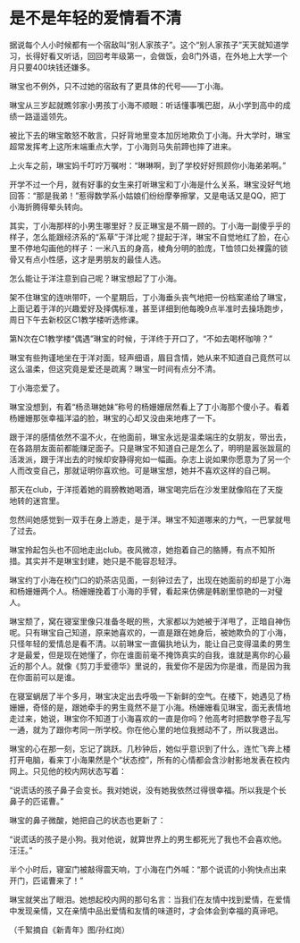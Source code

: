 # 是不是年轻的爱情看不清

据说每个人小时候都有一个宿敌叫“别人家孩子”。这个“别人家孩子”天天就知道学习，长得好看又听话，回回考年级第一，会做饭，会8门外语，在外地上大学一个月只要400块钱还嫌多。 

琳宝也不例外，只不过她的宿敌有了更具体的代号——丁小海。 

琳宝从三岁起就瞧邻家小男孩丁小海不顺眼：听话懂事嘴巴甜，从小学到高中的成绩一路遥遥领先。 

被比下去的琳宝敢怒不敢言，只好背地里变本加厉地欺负丁小海。升大学时，琳宝超常发挥考上这所末端重点大学，丁小海则马失前蹄也摔了进来。 

上火车之前，琳宝妈千叮咛万嘱咐：“琳琳啊，到了学校好好照顾你小海弟弟啊。” 

开学不过一个月，就有好事的女生来打听琳宝和丁小海是什么关系，琳宝没好气地回答：“那是我弟！”惹得数学系小姑娘们纷纷摩拳擦掌，又是电话又是QQ，把丁小海折腾得晕头转向。 

其实，丁小海那样的小男生哪里好？反正琳宝是不屑一顾的。丁小海一副傻乎乎的样子，怎么能跟经济系的“系草”于洋比呢？提起于洋，琳宝不自觉地红了脸，在心里不停地勾画他的样子：一米八五的身高，棱角分明的脸庞，T恤领口处裸露的锁骨又有点小性感，这才是男朋友的最佳人选。 

怎么能让于洋注意到自己呢？琳宝想起了丁小海。 

架不住琳宝的连哄带吓，一个星期后，丁小海垂头丧气地把一份档案递给了琳宝，上面记着于洋的兴趣爱好及择偶标准，甚至详细到他每晚9点半准时去操场跑步，周日下午去新校区C1教学楼听选修课。 

第N次在C1教学楼“偶遇”琳宝的时候，于洋终于开口了，“不如去喝杯咖啡？” 

琳宝有些拘谨地坐在于洋对面，轻声细语，眉目含情，她从来不知道自己竟然可以这么温柔，但这究竟是爱还是疏离？琳宝一时间有点分不清。 

丁小海恋爱了。 

琳宝没想到，有着“杨丞琳她妹”称号的杨姗姗居然看上了丁小海那个傻小子。看着杨姗姗那张幸福洋溢的脸，琳宝的心却又没由来地疼了一下。 

跟于洋的感情依然不温不火，在他面前，琳宝永远是温柔端庄的女朋友，带出去，在各路朋友面前都能赚足面子。只是琳宝不知道自己是怎么了，明明是嚣张跋扈的活泼派，跟于洋出去的时候却安静得宛如一幅画。杂志上说如果你愿意为了另一个人而改变自己，那就证明你喜欢他。可是琳宝想，她并不喜欢这样的自己啊。 

那天在club，于洋揽着她的肩膀教她喝酒，琳宝喝完后在沙发里就像陷在了天旋地转的迷宫里。 

忽然间她感觉到一双手在身上游走，是于洋。琳宝不知道哪来的力气，一巴掌就甩了过去。 

琳宝拎起包头也不回地走出club。夜风微凉，她抱着自己的胳膊，有点不知所措。其实并不是琳宝封建，她只是不能容忍轻浮。 

琳宝约丁小海在校门口的奶茶店见面，一刻钟过去了，出现在她面前的却是丁小海和杨姗姗两个人。杨姗姗挽着丁小海的手臂，看起来仿佛是韩剧里惊艳的一对璧人。 

琳宝颓了，窝在寝室里像只准备冬眠的熊，大家都以为她被于洋甩了，正暗自神伤呢。只有琳宝自己知道，原来她喜欢的，一直是跟在她身后，被她欺负的丁小海，只怪年轻的爱情总是看不清。以前琳宝一直偏执地认为，能让自己变得温柔的男生才是最爱，但是现在她懂了，你在谁面前毫不掩饰真实的自我，谁就是离你的心最近的那个人。就像《剪刀手爱德华》里说的，我爱你不是因为你是谁，而是因为我在你面前可以是谁。 

在寝室蜗居了半个多月，琳宝决定出去呼吸一下新鲜的空气。在楼下，她遇见了杨姗姗，奇怪的是，跟她牵手的男生竟然不是丁小海。杨姗姗看见琳宝，面无表情地走过来，她说，琳宝你不知道丁小海喜欢的一直是你吗？他高考时把数学卷子乱写一通，就为了跟你考同一所学校。你在他心里的地位我撼动不了，所以我退出。 

琳宝的心在那一刻，忘记了跳跃。几秒钟后，她似乎意识到了什么，连忙飞奔上楼打开电脑，看来丁小海果然是个“状态控”，所有的心情都会含沙射影地发表在校内网上。只见他的校内网状态写着： 

“说谎话的孩子鼻子会变长。我对她说，没有她我依然过得很幸福。所以我是个长鼻子的匹诺曹。” 

琳宝的鼻子微酸，她把自己的状态也更新了： 

“说谎话的孩子是小狗。我对他说，就算世界上的男生都死光了我也不会喜欢他。汪汪。” 

半个小时后，寝室门被敲得震天响，丁小海在门外喊：“那个说谎的小狗快点出来开门，匹诺曹来了！” 

琳宝就笑出了眼泪。她想起校内网的那句名言：当我们在友情中找到爱情，在爱情中发现亲情，又在亲情中品出爱情和友情的味道时，才会体会到幸福的真谛吧。 

（千絮摘自《新青年》图/孙红岗）